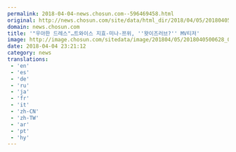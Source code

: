 ```yaml
---
permalink: 2018-04-04-news.chosun.com--596469458.html
original: http://news.chosun.com/site/data/html_dir/2018/04/05/2018040500648.html
domain: news.chosun.com
title: '"우아한 드레스"…트와이스 지효-미나-쯔위, ''왓이즈러브?'' MV티저'
image: http://image.chosun.com/sitedata/image/201804/05/2018040500628_0.jpg
date: 2018-04-04 23:21:12
category: news
translations: 
 - 'en'
 - 'es'
 - 'de'
 - 'ru'
 - 'ja'
 - 'fr'
 - 'it'
 - 'zh-CN'
 - 'zh-TW'
 - 'ar'
 - 'pt'
 - 'hy'
---
```


